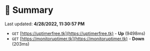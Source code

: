 # 📖 Summary
Last updated: **4/28/2022, 11:30:57 PM**

- `GET` [https://uptimerfree.tk](https://uptimerfree.tk) - **Up** (9498ms)
- `GET` [https://monitoruptimer.tk](https://monitoruptimer.tk) - **Down** (203ms)
